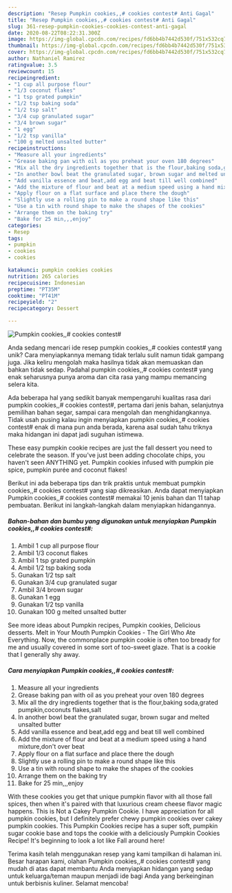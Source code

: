 ```yaml
---
description: "Resep Pumpkin cookies,,# cookies contest# Anti Gagal"
title: "Resep Pumpkin cookies,,# cookies contest# Anti Gagal"
slug: 361-resep-pumpkin-cookies-cookies-contest-anti-gagal
date: 2020-08-22T08:22:31.300Z
image: https://img-global.cpcdn.com/recipes/fd6bb4b7442d530f/751x532cq70/pumpkin-cookies-cookies-contest-recipe-main-photo.jpg
thumbnail: https://img-global.cpcdn.com/recipes/fd6bb4b7442d530f/751x532cq70/pumpkin-cookies-cookies-contest-recipe-main-photo.jpg
cover: https://img-global.cpcdn.com/recipes/fd6bb4b7442d530f/751x532cq70/pumpkin-cookies-cookies-contest-recipe-main-photo.jpg
author: Nathaniel Ramirez
ratingvalue: 3.5
reviewcount: 15
recipeingredient:
- "1 cup all purpose flour"
- "1/3 coconut flakes"
- "1 tsp grated pumpkin"
- "1/2 tsp baking soda"
- "1/2 tsp salt"
- "3/4 cup granulated sugar"
- "3/4 brown sugar"
- "1 egg"
- "1/2 tsp vanilla"
- "100 g melted unsalted butter"
recipeinstructions:
- "Measure all your ingredients"
- "Grease baking pan with oil as you preheat your oven 180 degrees"
- "Mix all the dry ingredients together that is the flour,baking soda,grated pumpkin,coconuts flakes,salt"
- "In another bowl beat the granulated sugar, brown sugar and melted unsalted butter"
- "Add vanilla essence and beat,add egg and beat till well combined"
- "Add the mixture of flour and beat at a medium speed using a hand mixture,don&#39;t over beat"
- "Apply flour on a flat surface and place there the dough"
- "Slightly use a rolling pin to make a round shape like this"
- "Use a tin with round shape to make the shapes of the cookies"
- "Arrange them on the baking try"
- "Bake for 25 min,,,enjoy"
categories:
- Resep
tags:
- pumpkin
- cookies
- cookies

katakunci: pumpkin cookies cookies 
nutrition: 265 calories
recipecuisine: Indonesian
preptime: "PT35M"
cooktime: "PT41M"
recipeyield: "2"
recipecategory: Dessert

---
```



![Pumpkin cookies,,# cookies contest#](https://img-global.cpcdn.com/recipes/fd6bb4b7442d530f/751x532cq70/pumpkin-cookies-cookies-contest-recipe-main-photo.jpg)

Anda sedang mencari ide resep pumpkin cookies,,# cookies contest# yang unik? Cara menyiapkannya memang tidak terlalu sulit namun tidak gampang juga. Jika keliru mengolah maka hasilnya tidak akan memuaskan dan bahkan tidak sedap. Padahal pumpkin cookies,,# cookies contest# yang enak seharusnya punya aroma dan cita rasa yang mampu memancing selera kita.

Ada beberapa hal yang sedikit banyak mempengaruhi kualitas rasa dari pumpkin cookies,,# cookies contest#, pertama dari jenis bahan, selanjutnya pemilihan bahan segar, sampai cara mengolah dan menghidangkannya. Tidak usah pusing kalau ingin menyiapkan pumpkin cookies,,# cookies contest# enak di mana pun anda berada, karena asal sudah tahu triknya maka hidangan ini dapat jadi suguhan istimewa.

These easy pumpkin cookie recipes are just the fall dessert you need to celebrate the season. If you&#39;ve just been adding chocolate chips, you haven&#39;t seen ANYTHING yet. Pumpkin cookies infused with pumpkin pie spice, pumpkin purée and coconut flakes!


Berikut ini ada beberapa tips dan trik praktis untuk membuat pumpkin cookies,,# cookies contest# yang siap dikreasikan. Anda dapat menyiapkan Pumpkin cookies,,# cookies contest# memakai 10 jenis bahan dan 11 tahap pembuatan. Berikut ini langkah-langkah dalam menyiapkan hidangannya.

<!--inarticleads1-->

##### Bahan-bahan dan bumbu yang digunakan untuk menyiapkan Pumpkin cookies,,# cookies contest#:

1. Ambil 1 cup all purpose flour
1. Ambil 1/3 coconut flakes
1. Ambil 1 tsp grated pumpkin
1. Ambil 1/2 tsp baking soda
1. Gunakan 1/2 tsp salt
1. Gunakan 3/4 cup granulated sugar
1. Ambil 3/4 brown sugar
1. Gunakan 1 egg
1. Gunakan 1/2 tsp vanilla
1. Gunakan 100 g melted unsalted butter


See more ideas about Pumpkin recipes, Pumpkin cookies, Delicious desserts. Melt in Your Mouth Pumpkin Cookies - The Girl Who Ate Everything. Now, the commonplace pumpkin cookie is often too bready for me and usually covered in some sort of too-sweet glaze. That is a cookie that I generally shy away. 

<!--inarticleads2-->

##### Cara menyiapkan Pumpkin cookies,,# cookies contest#:

1. Measure all your ingredients
1. Grease baking pan with oil as you preheat your oven 180 degrees
1. Mix all the dry ingredients together that is the flour,baking soda,grated pumpkin,coconuts flakes,salt
1. In another bowl beat the granulated sugar, brown sugar and melted unsalted butter
1. Add vanilla essence and beat,add egg and beat till well combined
1. Add the mixture of flour and beat at a medium speed using a hand mixture,don&#39;t over beat
1. Apply flour on a flat surface and place there the dough
1. Slightly use a rolling pin to make a round shape like this
1. Use a tin with round shape to make the shapes of the cookies
1. Arrange them on the baking try
1. Bake for 25 min,,,enjoy


With these cookies you get that unique pumpkin flavor with all those fall spices, then when it&#39;s paired with that luxurious cream cheese flavor magic happens. This is Not a Cakey Pumpkin Cookie. I have appreciation for all pumpkin cookies, but I definitely prefer chewy pumpkin cookies over cakey pumpkin cookies. This Pumpkin Cookies recipe has a super soft, pumpkin sugar cookie base and tops the cookie with a deliciously Pumpkin Cookies Recipe! It&#39;s beginning to look a lot like Fall around here! 

Terima kasih telah menggunakan resep yang kami tampilkan di halaman ini. Besar harapan kami, olahan Pumpkin cookies,,# cookies contest# yang mudah di atas dapat membantu Anda menyiapkan hidangan yang sedap untuk keluarga/teman maupun menjadi ide bagi Anda yang berkeinginan untuk berbisnis kuliner. Selamat mencoba!

